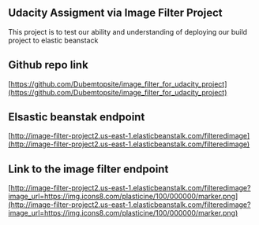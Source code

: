 ## Udacity Assigment via Image Filter Project

This project is to test our ability and understanding of deploying our build project to elastic beanstack

## Github repo link
[https://github.com/Dubemtopsite/image_filter_for_udacity_project](https://github.com/Dubemtopsite/image_filter_for_udacity_project)

## Elsastic beanstak endpoint
[http://image-filter-project2.us-east-1.elasticbeanstalk.com/filteredimage](http://image-filter-project2.us-east-1.elasticbeanstalk.com/filteredimage)

## Link to the image filter endpoint
[http://image-filter-project2.us-east-1.elasticbeanstalk.com/filteredimage?image_url=https://img.icons8.com/plasticine/100/000000/marker.png](http://image-filter-project2.us-east-1.elasticbeanstalk.com/filteredimage?image_url=https://img.icons8.com/plasticine/100/000000/marker.png)

